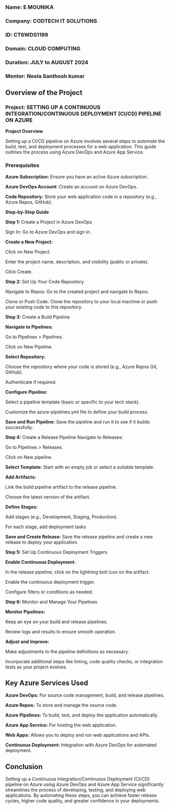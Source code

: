 ### **Name:** E MOUNIKA
### **Company:** CODTECH IT SOLUTIONS
### **ID:** CT6WDS1199
### **Domain:** CLOUD COMPUTING
### **Duration:** JULY to AUGUST 2024
### **Mentor:** Neela Santhosh kumar

## Overview of the Project
### Project: SETTING UP A CONTINUOUS INTEGRATION/CONTINUOUS DEPLOYMENT (CI/CD) PIPELINE ON AZURE
**Project Overview**

Setting up a CI/CD pipeline on Azure involves several steps to automate the build, test, and deployment processes for a web application. This guide outlines the process using Azure DevOps and Azure App Service.

### Prerequisites
**Azure Subscription:** Ensure you have an active Azure subscription.

**Azure DevOps Account**: Create an account on Azure DevOps.

**Code Repository:** Store your web application code in a repository (e.g., Azure Repos, GitHub).

**Step-by-Step Guide**

**Step 1:** Create a Project in Azure DevOps

Sign In: Go to Azure DevOps and sign in.

**Create a New Project:**

Click on New Project.

Enter the project name, description, and visibility (public or private).

Click Create.

**Step 2:** Set Up Your Code Repository

Navigate to Repos: Go to the created project and navigate to Repos.

Clone or Push Code: Clone the repository to your local machine or push your existing code to this repository.

**Step 3:** Create a Build Pipeline

**Navigate to Pipelines:**

Go to Pipelines > Pipelines.

Click on New Pipeline.

**Select Repository:**

Choose the repository where your code is stored (e.g., Azure Repos Git, GitHub).

Authenticate if required.

**Configure Pipeline:**

Select a pipeline template (basic or specific to your tech stack).

Customize the azure-pipelines.yml file to define your build process.

**Save and Run Pipeline:** Save the pipeline and run it to see if it builds successfully.

**Step 4:** Create a Release Pipeline
Navigate to Releases:

Go to Pipelines > Releases. 

Click on New pipeline.

**Select Template:** Start with an empty job or select a suitable template.

**Add Artifacts:**

Link the build pipeline artifact to the release pipeline.

Choose the latest version of the artifact.

**Define Stages:**

Add stages (e.g., Development, Staging, Production).

For each stage, add deployment tasks

**Save and Create Release:** Save the release pipeline and create a new release to deploy your application.

**Step 5:** Set Up Continuous Deployment Triggers

**Enable Continuous Deployment:**

In the release pipeline, click on the lightning bolt icon on the artifact.

Enable the continuous deployment trigger.

Configure filters or conditions as needed.

**Step 6:** Monitor and Manage Your Pipelines

**Monitor Pipelines:**

Keep an eye on your build and release pipelines.

Review logs and results to ensure smooth operation.

**Adjust and Improve:**

Make adjustments to the pipeline definitions as necessary.

Incorporate additional steps like linting, code quality checks, or integration tests as your project evolves.

## Key Azure Services Used

**Azure DevOps:** For source code management, build, and release pipelines.

**Azure Repos:** To store and manage the source code.

**Azure Pipelines:** To build, test, and deploy the application automatically.

**Azure App Service:** For hosting the web application.

**Web Apps:** Allows you to deploy and run web applications and APIs.

**Continuous Deployment:** Integration with Azure DevOps for automated deployment.


## Conclusion
Setting up a Continuous Integration/Continuous Deployment (CI/CD) pipeline on Azure using Azure DevOps and Azure App Service significantly streamlines the process of developing, testing, and deploying web applications. By automating these steps, you can achieve faster release cycles, higher code quality, and greater confidence in your deployments.




